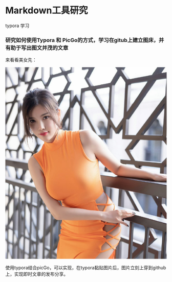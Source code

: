 # Markdown工具研究
typora 学习

### 研究如何使用Typora 和 PicGo的方式，学习在gitub上建立图床，并有助于写出图文并茂的文章



来看看美女先：

![image-20240610113517914](https://raw.githubusercontent.com/yuezu1026/typora_pic/main/images/yys.png)

使用typora结合picGo，可以实现，在typora黏贴图片后，图片立刻上穿到github上，实现即时文章的发布分享。
